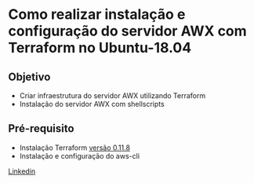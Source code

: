 # Como realizar instalação e configuração do servidor AWX com Terraform no Ubuntu-18.04

Objetivo
--------
- Criar infraestrutura do servidor AWX utilizando Terraform
- Instalação do servidor AWX com shellscripts

Pré-requisito
-------------
- Instalação Terraform [versão 0.11.8](https://releases.hashicorp.com/terraform/0.11.8/terraform_0.11.8_linux_amd64.zip)
- Instalação e configuração do aws-cli 

<!-- 
No processo de instalação do AWX o clone está sendo direto do Github [AWX Project](https://github.com/ansible/awx).  

Aqui estou apenas fazendo o processo de instalação automatizado. Adicionarei melhorias posteriormente.

Subi um instância **t3.medium** que vai de encontro com a documentação do **AWX Project**.

Este repositório auxilia na seguintes tarefas:

- Criação da infra em um ambiente cloud AWS
- Efetua processo de instalação automatizado do servidor

O processo todo deve dar em torno de 10 á 15 minutos para conclusão. Após a conclusão da construção da infra, ainda há parametrização do ambiente que irá hospedar o servidor **AWX**

Os arquivos de logs da instalação fica dentro da instância em **/var/log/cloud-init-output.log**. 

Para subir o ambiente, é necessário fazer o clone do repositório. Dentro do diretório **terraform-awx-server** execute os seguintes comandos:

```bash
$ rm -rf .terraform/ && terraform fmt && terraform init && terraform validate && terraform plan
```

O **plan** dará um overview dos recursos que serão criados. Depois é só executar **terraform apply** para criar os recursos.

OBS: Neste projeto estou utilizando a versão 0.11.8 do Terraform. Em breve farei uma atualização para versão 0.12. Outro detalhe, é necessário a instalaçao e configuração do aws-cli -->

[Linkedin](https://www.linkedin.com/in/pcmalves/)